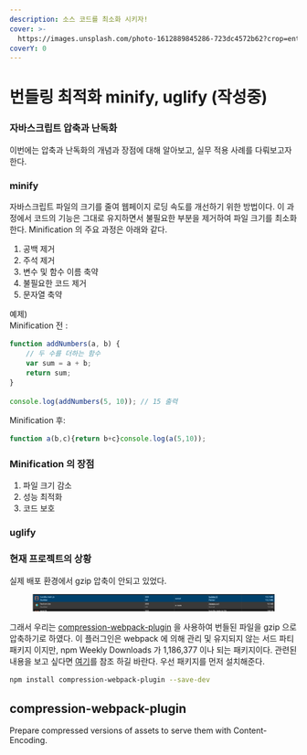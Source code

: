 ```yaml
---
description: 소스 코드를 최소화 시키자!
cover: >-
  https://images.unsplash.com/photo-1612889845286-723dc4572b62?crop=entropy&cs=srgb&fm=jpg&ixid=M3wxOTcwMjR8MHwxfHNlYXJjaHw4fHx6aXB8ZW58MHx8fHwxNzIxMTA3Njc4fDA&ixlib=rb-4.0.3&q=85
coverY: 0
---
```


# 번들링 최적화 minify, uglify (작성중)

### 자바스크립트 압축과 난독화

이번에는 압축과 난독화의 개념과 장점에 대해 알아보고, 실무 적용 사례를 다뤄보고자 한다.





### minify

자바스크립트 파일의 크기를 줄여 웹페이지 로딩 속도를 개선하기 위한 방법이다. 이 과정에서 코드의 기능은 그대로 유지하면서 불필요한 부분을 제거하여 파일 크기를 최소화한다. Minification 의 주요 과정은 아래와 같다.

1. 공백 제거
2. 주석 제거
3. 변수 및 함수 이름 축약
4. 불필요한 코드 제거
5. 문자열 축약

예제)\
Minification 전 :&#x20;

```javascript
function addNumbers(a, b) {
    // 두 수를 더하는 함수
    var sum = a + b;
    return sum;
}

console.log(addNumbers(5, 10)); // 15 출력
```



Minification 후:

```javascript
function a(b,c){return b+c}console.log(a(5,10));
```



### Minification 의 장점

1. 파일 크기 감소
2. 성능 최적화
3. 코드 보호





### uglify





### 현재 프로젝트의 상황

실제 배포 환경에서 gzip 압축이 안되고 있었다.

<figure><img src="../.gitbook/assets/image (35).png" alt=""><figcaption></figcaption></figure>

그래서 우리는 [compression-webpack-plugin](https://webpack.kr/plugins/compression-webpack-plugin/) 을 사용하여 번들된 파일을 gzip 으로 압축하기로 하였다. 이 플러그인은 webpack 에 의해 관리 및 유지되지 않는 서드 파티 패키지 이지만,  npm Weekly Downloads 가 1,186,377 이나 되는 패키지이다. 관련된 내용을 보고 싶다면 [여기](https://www.npmjs.com/package/compression-webpack-plugin)를 참조 하길 바란다. 우선 패키지를 먼저 설치해준다.

```bash
npm install compression-webpack-plugin --save-dev
```







## compression-webpack-plugin

Prepare compressed versions of assets to serve them with Content-Encoding.&#x20;

